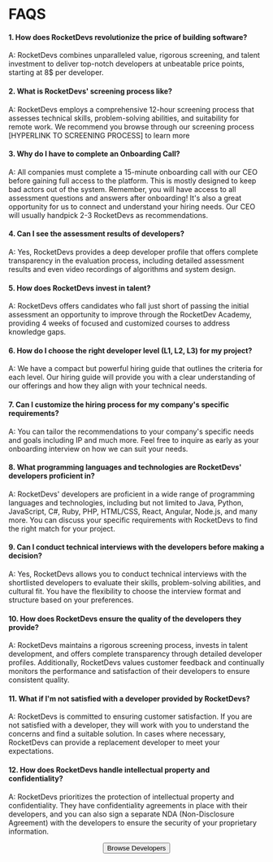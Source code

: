 # FAQS
#### 1. **How does RocketDevs revolutionize the price of building software?**  
 A: RocketDevs combines unparalleled value, rigorous screening, and talent investment to deliver top-notch developers at unbeatable price points, starting at 8$ per developer.
#### 2. **What is RocketDevs' screening process like?**  
 A: RocketDevs employs a comprehensive 12-hour screening process that assesses technical skills, problem-solving abilities, and suitability for remote work. We recommend you browse through our screening process [HYPERLINK TO SCREENING PROCESS] to learn more
#### 3. **Why do I have to complete an Onboarding Call?**  
 A: All companies must complete a 15-minute onboarding call with our CEO before gaining full access to the platform. This is mostly designed to keep bad actors out of the system. Remember, you will have access to all assessment questions and answers after onboarding! It's also a great opportunity for us to connect and understand your hiring needs. Our CEO will usually handpick 2-3 RocketDevs as recommendations.
#### 4. **Can I see the assessment results of developers?**  
 A: Yes, RocketDevs provides a deep developer profile that offers complete transparency in the evaluation process, including detailed assessment results and even video recordings of algorithms and system design.
#### 5. **How does RocketDevs invest in talent?**  
 A: RocketDevs offers candidates who fall just short of passing the initial assessment an opportunity to improve through the RocketDev Academy, providing 4 weeks of focused and customized courses to address knowledge gaps.
#### 6. **How do I choose the right developer level (L1, L2, L3) for my project?**  
 A: We have a compact but powerful hiring guide  that outlines the criteria for each level. Our hiring guide will provide you with a clear understanding of our offerings and how they align with your technical needs.
#### 7. **Can I customize the hiring process for my company's specific requirements?**  
 A: You can tailor the recommendations to your company's specific needs and goals including IP and much more. Feel free to inquire as early as your onboarding interview on how we can suit your needs.
#### 8. **What programming languages and technologies are RocketDevs' developers proficient in?**  
 A: RocketDevs' developers are proficient in a wide range of programming languages and technologies, including but not limited to Java, Python, JavaScript, C#, Ruby, PHP, HTML/CSS, React, Angular, Node.js, and many more. You can discuss your specific requirements with RocketDevs to find the right match for your project.
#### 9. **Can I conduct technical interviews with the developers before making a decision?**  
 A: Yes, RocketDevs allows you to conduct technical interviews with the shortlisted developers to evaluate their skills, problem-solving abilities, and cultural fit. You have the flexibility to choose the interview format and structure based on your preferences.
#### 10. **How does RocketDevs ensure the quality of the developers they provide?**  
 A: RocketDevs maintains a rigorous screening process, invests in talent development, and offers complete transparency through detailed developer profiles. Additionally, RocketDevs values customer feedback and continually monitors the performance and satisfaction of their developers to ensure consistent quality.
#### 11. **What if I'm not satisfied with a developer provided by RocketDevs?**
 A: RocketDevs is committed to ensuring customer satisfaction. If you are not satisfied with a developer, they will work with you to understand the concerns and find a suitable solution. In cases where necessary, RocketDevs can provide a replacement developer to meet your expectations.
#### 12. **How does RocketDevs handle intellectual property and confidentiality?**
 A: RocketDevs prioritizes the protection of intellectual property and confidentiality. They have confidentiality agreements in place with their developers, and you can also sign a separate NDA (Non-Disclosure Agreement) with the developers to ensure the security of your proprietary information.
<br>

<div align="center">
    <button type="button" class="md-button md-button--primary" onclick="window.location.href = 'https://rocketdevs.com/browse';"> Browse Developers</button>
</div>